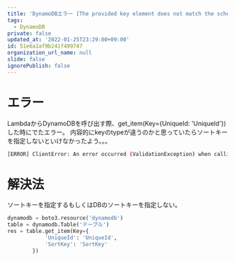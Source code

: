 ```yaml
---
title: 'DynamoDBエラー [The provided key element does not match the schema]'
tags:
  - DynamoDB
private: false
updated_at: '2022-01-25T23:29:00+09:00'
id: 51e6a1af9b241f499747
organization_url_name: null
slide: false
ignorePublish: false
---
```

# エラー
LambdaからDynamoDBを呼び出す際、get_item(Key={UniqueId: 'UniqueId'})した時にでたエラー。
内容的にkeyのtypeが違うのかと思っていたらソートキーを指定しないといけなかったよう。。。

```bash
[ERROR] ClientError: An error occurred (ValidationException) when calling the GetItem operation: The provided key element does not match the schema
```

# 解決法
ソートキーを指定するもしくはDBのソートキーを指定しない。




```python
dynamodb = boto3.resource('dynamodb')
table = dynamodb.Table('テーブル')
res = table.get_item(Key={
            'UniqueId': 'UniqueId',
            'SortKey': 'SortKey'
        })
```







